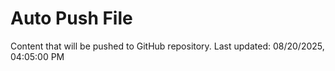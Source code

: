 # Auto Push File

Content that will be pushed to GitHub repository.
Last updated: 08/20/2025, 04:05:00 PM
